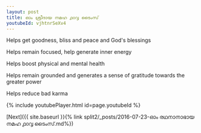 ```yaml
---
layout: post
title: ഓം ശ്രീദായ നമഹ ൧൦൮ ടൈംസ്
youtubeId: vjhtnrSeXv4
---
```

 
 
Helps get goodness, bliss and peace and God's blessings
 
Helps remain focused, help generate inner energy 
 
Helps boost physical and mental health 
 
Helps remain grounded and generates a sense of gratitude towards the greater power 
 
Helps reduce bad karma
 
 
 
 


{% include youtubePlayer.html id=page.youtubeId %}
 
[Next]({{ site.baseurl }}{% link  split2/_posts/2016-07-23-ഓം രഥനാനാഭായ നമഹ ൧൦൮ ടൈംസ്.md%})
 
